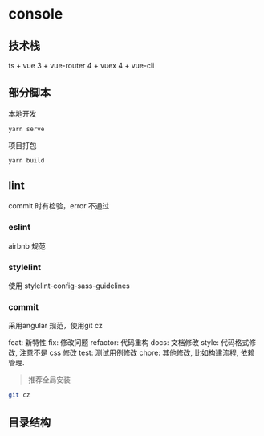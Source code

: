 # console

## 技术栈
ts + vue 3 + vue-router 4 + vuex 4 + vue-cli
## 部分脚本

本地开发
```sh
yarn serve
```

项目打包
```sh
yarn build
```

## lint

commit 时有检验，error 不通过
### eslint
airbnb 规范
### stylelint
使用 stylelint-config-sass-guidelines

### commit
采用angular 规范，使用git cz

feat: 新特性
fix: 修改问题
refactor: 代码重构
docs: 文档修改
style: 代码格式修改, 注意不是 css 修改
test: 测试用例修改
chore: 其他修改, 比如构建流程, 依赖管理.

> 推荐全局安装
```sh
git cz
```

## 目录结构

